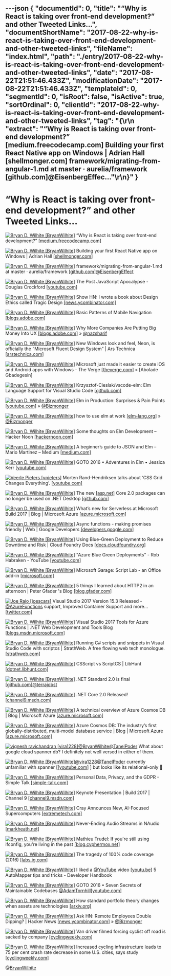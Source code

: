 ---json
{
  "documentId": 0,
  "title": "“Why is React is taking over front-end development?” and other Tweeted Links…",
  "documentShortName": "2017-08-22-why-is-react-is-taking-over-front-end-development-and-other-tweeted-links",
  "fileName": "index.html",
  "path": "./entry/2017-08-22-why-is-react-is-taking-over-front-end-development-and-other-tweeted-links",
  "date": "2017-08-22T21:51:46.433Z",
  "modificationDate": "2017-08-22T21:51:46.433Z",
  "templateId": 0,
  "segmentId": 0,
  "isRoot": false,
  "isActive": true,
  "sortOrdinal": 0,
  "clientId": "2017-08-22-why-is-react-is-taking-over-front-end-development-and-other-tweeted-links",
  "tag": "{\r\n  \"extract\": \"“Why is React is taking over front-end development?” [medium.freecodecamp.com] Building your first React Native app on Windows | Adrian Hall [shellmonger.com] framework/migrating-from-angular-1.md at master · aurelia/framework [github.com]@EisenbergEffec...\"\r\n}"
}
---

# “Why is React is taking over front-end development?” and other Tweeted Links…

[<img alt="Bryan D. Wilhite [BryanWilhite]" src="https://songhay.blob.core.windows.net/shared-social-twitter/BryanWilhite.jpeg">](http://t.co/UNdqV0Z1zz "Bryan D. Wilhite [BryanWilhite]") “Why is React is taking over front-end development?” [[medium.freecodecamp.com]](https://medium.freecodecamp.com/yes-react-is-taking-over-front-end-development-the-question-is-why-40837af8ab76)

[<img alt="Bryan D. Wilhite [BryanWilhite]" src="https://songhay.blob.core.windows.net/shared-social-twitter/BryanWilhite.jpeg">](http://t.co/UNdqV0Z1zz "Bryan D. Wilhite [BryanWilhite]") Building your first React Native app on Windows | Adrian Hall [[shellmonger.com]](https://shellmonger.com/2017/05/10/building-your-first-react-native-app-on-windows/)

[<img alt="Bryan D. Wilhite [BryanWilhite]" src="https://songhay.blob.core.windows.net/shared-social-twitter/BryanWilhite.jpeg">](http://t.co/UNdqV0Z1zz "Bryan D. Wilhite [BryanWilhite]") framework/migrating-from-angular-1.md at master · aurelia/framework [[github.com]](https://github.com/aurelia/framework/blob/master/doc/article/drafts/migrating-from-angular-1.md)[@EisenbergEffect](http://twitter.com/EisenbergEffect)

[<img alt="Bryan D. Wilhite [BryanWilhite]" src="https://songhay.blob.core.windows.net/shared-social-twitter/BryanWilhite.jpeg">](http://t.co/UNdqV0Z1zz "Bryan D. Wilhite [BryanWilhite]") The Post JavaScript Apocalypse - Douglas Crockford [[youtube.com]](https://www.youtube.com/watch?v=NPB34lDZj3E)

[<img alt="Bryan D. Wilhite [BryanWilhite]" src="https://songhay.blob.core.windows.net/shared-social-twitter/BryanWilhite.jpeg">](http://t.co/UNdqV0Z1zz "Bryan D. Wilhite [BryanWilhite]") Show HN: I wrote a book about Design Ethics called Tragic Design [[news.ycombinator.com]](https://news.ycombinator.com/item?id=14309654)

[<img alt="Bryan D. Wilhite [BryanWilhite]" src="https://songhay.blob.core.windows.net/shared-social-twitter/BryanWilhite.jpeg">](http://t.co/UNdqV0Z1zz "Bryan D. Wilhite [BryanWilhite]") Basic Patterns of Mobile Navigation [[blogs.adobe.com]](https://blogs.adobe.com/creativecloud/basic-patterns-of-mobile-navigation/)

[<img alt="Bryan D. Wilhite [BryanWilhite]" src="https://songhay.blob.core.windows.net/shared-social-twitter/BryanWilhite.jpeg">](http://t.co/UNdqV0Z1zz "Bryan D. Wilhite [BryanWilhite]") Why More Companies Are Putting Big Money Into UX [[blogs.adobe.com]](https://blogs.adobe.com/creativecloud/why-more-companies-are-putting-big-money-into-ux/) » [@nazsharif](http://twitter.com/nazsharif)

[<img alt="Bryan D. Wilhite [BryanWilhite]" src="https://songhay.blob.core.windows.net/shared-social-twitter/BryanWilhite.jpeg">](http://t.co/UNdqV0Z1zz "Bryan D. Wilhite [BryanWilhite]") New Windows look and feel, Neon, is officially the “Microsoft Fluent Design System” | Ars Technica [[arstechnica.com]](https://arstechnica.com/information-technology/2017/05/new-windows-look-and-feel-neon-is-officially-the-microsoft-fluent-design-system/)

[<img alt="Bryan D. Wilhite [BryanWilhite]" src="https://songhay.blob.core.windows.net/shared-social-twitter/BryanWilhite.jpeg">](http://t.co/UNdqV0Z1zz "Bryan D. Wilhite [BryanWilhite]") Microsoft just made it easier to create iOS and Android apps with Windows - The Verge [[theverge.com]](https://www.theverge.com/2017/5/11/15624964/microsoft-build-2017-net-framework-standard-xaml-ios-android-windows) « [Abolade Gbadegesin]

[<img alt="Bryan D. Wilhite [BryanWilhite]" src="https://songhay.blob.core.windows.net/shared-social-twitter/BryanWilhite.jpeg">](http://t.co/UNdqV0Z1zz "Bryan D. Wilhite [BryanWilhite]") Krzysztof-Cieslak/vscode-elm: Elm Language Support for Visual Studio Code [[github.com]](https://github.com/Krzysztof-Cieslak/vscode-elm)

[<img alt="Bryan D. Wilhite [BryanWilhite]" src="https://songhay.blob.core.windows.net/shared-social-twitter/BryanWilhite.jpeg">](http://t.co/UNdqV0Z1zz "Bryan D. Wilhite [BryanWilhite]") Elm in Production: Surprises & Pain Points [[youtube.com]](https://www.youtube.com/watch?v=LZj_1qVURL0) » [@Bizmonger](http://twitter.com/Bizmonger)

[<img alt="Bryan D. Wilhite [BryanWilhite]" src="https://songhay.blob.core.windows.net/shared-social-twitter/BryanWilhite.jpeg">](http://t.co/UNdqV0Z1zz "Bryan D. Wilhite [BryanWilhite]") how to use elm at work [[elm-lang.org]](http://elm-lang.org/blog/how-to-use-elm-at-work) » [@Bizmonger](http://twitter.com/Bizmonger)

[<img alt="Bryan D. Wilhite [BryanWilhite]" src="https://songhay.blob.core.windows.net/shared-social-twitter/BryanWilhite.jpeg">](http://t.co/UNdqV0Z1zz "Bryan D. Wilhite [BryanWilhite]") Some thoughts on Elm Development – Hacker Noon [[hackernoon.com]](https://hackernoon.com/some-thoughts-on-elm-development-39a0f8a9002a)

[<img alt="Bryan D. Wilhite [BryanWilhite]" src="https://songhay.blob.core.windows.net/shared-social-twitter/BryanWilhite.jpeg">](http://t.co/UNdqV0Z1zz "Bryan D. Wilhite [BryanWilhite]") A beginner’s guide to JSON and Elm – Mario Martinez – Medium [[medium.com]](https://medium.com/@zenitram.oiram/a-beginners-guide-to-json-and-elm-c4a0c7e20002)

[<img alt="Bryan D. Wilhite [BryanWilhite]" src="https://songhay.blob.core.windows.net/shared-social-twitter/BryanWilhite.jpeg">](http://t.co/UNdqV0Z1zz "Bryan D. Wilhite [BryanWilhite]") GOTO 2016 • Adventures in Elm • Jessica Kerr [[youtube.com]](https://www.youtube.com/watch?v=cgXhMc8M4X4)

[<img alt="Veerle Pieters [vpieters]" src="https://songhay.blob.core.windows.net/shared-social-twitter/vpieters.png">](http://t.co/A4ZEwCEPEs "Veerle Pieters [vpieters]") Morten Rand-Hendriksen talks about ‘CSS Grid Changes Everything’. [[youtube.com]](https://www.youtube.com/watch?v=txZq7Laz7_4)

[<img alt="Bryan D. Wilhite [BryanWilhite]" src="https://songhay.blob.core.windows.net/shared-social-twitter/BryanWilhite.jpeg">](http://t.co/UNdqV0Z1zz "Bryan D. Wilhite [BryanWilhite]") The new [[asp.net]](http://ASP.NET) Core 2.0 packages can no longer be used on .NET Desktop [[github.com]](https://github.com/aspnet/Home/issues/2022)

[<img alt="Bryan D. Wilhite [BryanWilhite]" src="https://songhay.blob.core.windows.net/shared-social-twitter/BryanWilhite.jpeg">](http://t.co/UNdqV0Z1zz "Bryan D. Wilhite [BryanWilhite]") What’s new for Serverless at Microsoft Build 2017 | Blog | Microsoft Azure [[azure.microsoft.com]](https://azure.microsoft.com/en-us/blog/what-s-new-for-serverless-at-microsoft-build-2017/)

[<img alt="Bryan D. Wilhite [BryanWilhite]" src="https://songhay.blob.core.windows.net/shared-social-twitter/BryanWilhite.jpeg">](http://t.co/UNdqV0Z1zz "Bryan D. Wilhite [BryanWilhite]") Async functions - making promises friendly | Web | Google Developers [[developers.google.com]](https://developers.google.com/web/fundamentals/getting-started/primers/async-functions)

[<img alt="Bryan D. Wilhite [BryanWilhite]" src="https://songhay.blob.core.windows.net/shared-social-twitter/BryanWilhite.jpeg">](http://t.co/UNdqV0Z1zz "Bryan D. Wilhite [BryanWilhite]") Using Blue-Green Deployment to Reduce Downtime and Risk | Cloud Foundry Docs [[docs.cloudfoundry.org]](https://docs.cloudfoundry.org/devguide/deploy-apps/blue-green.html)

[<img alt="Bryan D. Wilhite [BryanWilhite]" src="https://songhay.blob.core.windows.net/shared-social-twitter/BryanWilhite.jpeg">](http://t.co/UNdqV0Z1zz "Bryan D. Wilhite [BryanWilhite]") "Azure Blue Green Deployments" - Rob Habraken - YouTube [[youtube.com]](https://www.youtube.com/watch?v=-tuf7Ws5NHs)

[<img alt="Bryan D. Wilhite [BryanWilhite]" src="https://songhay.blob.core.windows.net/shared-social-twitter/BryanWilhite.jpeg">](http://t.co/UNdqV0Z1zz "Bryan D. Wilhite [BryanWilhite]") Microsoft Garage: Script Lab - an Office add-in [[microsoft.com]](https://www.microsoft.com/en-us/garage/project-details.aspx?project=script-lab)

[<img alt="Bryan D. Wilhite [BryanWilhite]" src="https://songhay.blob.core.windows.net/shared-social-twitter/BryanWilhite.jpeg">](http://t.co/UNdqV0Z1zz "Bryan D. Wilhite [BryanWilhite]") 5 things I learned about HTTP2 in an afternoon | Peter Gfader 's Blog [[blog.gfader.com]](http://blog.gfader.com/2017/05/5-things-i-learned-about-http2-in.html)

[<img alt="Joe Raio [joescars]" src="https://songhay.blob.core.windows.net/shared-social-twitter/joescars.jpg">](https://t.co/dG4EHOYHjv "Joe Raio [joescars]") Visual Studio 2017 Version 15.3 Released - [@AzureFunctions](http://twitter.com/AzureFunctions) support, Improved Container Support and more… [[twitter.com]](https://twitter.com/i/web/status/897273148269350920)

[<img alt="Bryan D. Wilhite [BryanWilhite]" src="https://songhay.blob.core.windows.net/shared-social-twitter/BryanWilhite.jpeg">](http://t.co/UNdqV0Z1zz "Bryan D. Wilhite [BryanWilhite]") Visual Studio 2017 Tools for Azure Functions | .NET Web Development and Tools Blog [[blogs.msdn.microsoft.com]](https://blogs.msdn.microsoft.com/webdev/2017/05/10/azure-function-tools-for-visual-studio-2017/)

[<img alt="Bryan D. Wilhite [BryanWilhite]" src="https://songhay.blob.core.windows.net/shared-social-twitter/BryanWilhite.jpeg">](http://t.co/UNdqV0Z1zz "Bryan D. Wilhite [BryanWilhite]") Running C# scripts and snippets in Visual Studio Code with scriptcs | StrathWeb. A free flowing web tech monologue. [[strathweb.com]](https://www.strathweb.com/2015/11/running-c-scripts-and-snippets-in-visual-studio-code-with-scriptcs/)

[<img alt="Bryan D. Wilhite [BryanWilhite]" src="https://songhay.blob.core.windows.net/shared-social-twitter/BryanWilhite.jpeg">](http://t.co/UNdqV0Z1zz "Bryan D. Wilhite [BryanWilhite]") CSScript vs ScriptCS | LibHunt [[dotnet.libhunt.com]](https://dotnet.libhunt.com/project/csscript/vs/scriptcs)

[<img alt="Bryan D. Wilhite [BryanWilhite]" src="https://songhay.blob.core.windows.net/shared-social-twitter/BryanWilhite.jpeg">](http://t.co/UNdqV0Z1zz "Bryan D. Wilhite [BryanWilhite]") .NET Standard 2.0 is final [[github.com]](https://github.com/dotnet/announcements/issues/24)[@terrajobst](http://twitter.com/terrajobst)

[<img alt="Bryan D. Wilhite [BryanWilhite]" src="https://songhay.blob.core.windows.net/shared-social-twitter/BryanWilhite.jpeg">](http://t.co/UNdqV0Z1zz "Bryan D. Wilhite [BryanWilhite]") .NET Core 2.0 Released! [[channel9.msdn.com]](https://channel9.msdn.com/Blogs/dotnet/NET-Core-20-Released)

[<img alt="Bryan D. Wilhite [BryanWilhite]" src="https://songhay.blob.core.windows.net/shared-social-twitter/BryanWilhite.jpeg">](http://t.co/UNdqV0Z1zz "Bryan D. Wilhite [BryanWilhite]") A technical overview of Azure Cosmos DB | Blog | Microsoft Azure [[azure.microsoft.com]](https://azure.microsoft.com/en-us/blog/a-technical-overview-of-azure-cosmos-db/)

[<img alt="Bryan D. Wilhite [BryanWilhite]" src="https://songhay.blob.core.windows.net/shared-social-twitter/BryanWilhite.jpeg">](http://t.co/UNdqV0Z1zz "Bryan D. Wilhite [BryanWilhite]") Azure Cosmos DB: The industry’s first globally-distributed, multi-model database service | Blog | Microsoft Azure [[azure.microsoft.com]](https://azure.microsoft.com/en-us/blog/azure-cosmos-db-microsofts-globally-distributed-multi-model-database-service/)

[<img alt="vignesh ravichandran [vira1228]" src="https://songhay.blob.core.windows.net/shared-social-twitter/vira1228.jpg">](https://t.co/sPYxuk8ClP "vignesh ravichandran [vira1228]")[@BryanWilhite](http://twitter.com/BryanWilhite)[@TanelPoder](http://twitter.com/TanelPoder) What about google cloud spanner db? I definitely not well versed in either of them.

[<img alt="Bryan D. Wilhite [BryanWilhite]" src="https://songhay.blob.core.windows.net/shared-social-twitter/BryanWilhite.jpeg">](http://t.co/UNdqV0Z1zz "Bryan D. Wilhite [BryanWilhite]")[@vira1228](http://twitter.com/vira1228)[@TanelPoder](http://twitter.com/TanelPoder) currently unfamiliar with spanner [[[youtube.com]](https://www.youtube.com/watch?v=IfsTINNCooY) ] but looks like its relational-only 🤠

[<img alt="Bryan D. Wilhite [BryanWilhite]" src="https://songhay.blob.core.windows.net/shared-social-twitter/BryanWilhite.jpeg">](http://t.co/UNdqV0Z1zz "Bryan D. Wilhite [BryanWilhite]") Personal Data, Privacy, and the GDPR - Simple Talk [[simple-talk.com]](https://www.simple-talk.com/opinion/opinion-pieces/personal-data-privacy-gdpr/)

[<img alt="Bryan D. Wilhite [BryanWilhite]" src="https://songhay.blob.core.windows.net/shared-social-twitter/BryanWilhite.jpeg">](http://t.co/UNdqV0Z1zz "Bryan D. Wilhite [BryanWilhite]") Keynote Presentation | Build 2017 | Channel 9 [[channel9.msdn.com]](https://channel9.msdn.com/Events/Build/2017/KEY02)

[<img alt="Bryan D. Wilhite [BryanWilhite]" src="https://songhay.blob.core.windows.net/shared-social-twitter/BryanWilhite.jpeg">](http://t.co/UNdqV0Z1zz "Bryan D. Wilhite [BryanWilhite]") Cray Announces New, AI-Focused Supercomputers [[extremetech.com]](https://www.extremetech.com/computing/249149-cray-announces-new-ai-focused-supercomputers)

[<img alt="Bryan D. Wilhite [BryanWilhite]" src="https://songhay.blob.core.windows.net/shared-social-twitter/BryanWilhite.jpeg">](http://t.co/UNdqV0Z1zz "Bryan D. Wilhite [BryanWilhite]") Never-Ending Audio Streams in NAudio [[markheath.net]](http://markheath.net/post/never-ending-audio-streams-naudio)

[<img alt="Bryan D. Wilhite [BryanWilhite]" src="https://songhay.blob.core.windows.net/shared-social-twitter/BryanWilhite.jpeg">](http://t.co/UNdqV0Z1zz "Bryan D. Wilhite [BryanWilhite]") Mathieu Trudel: If you're still using ifconfig, you're living in the past [[blog.cyphermox.net]](http://blog.cyphermox.net/2017/05/if-youre-still-using-ifconfig-youre.html)

[<img alt="Bryan D. Wilhite [BryanWilhite]" src="https://songhay.blob.core.windows.net/shared-social-twitter/BryanWilhite.jpeg">](http://t.co/UNdqV0Z1zz "Bryan D. Wilhite [BryanWilhite]") The tragedy of 100% code coverage (2016) [[labs.ig.com]](http://labs.ig.com/code-coverage-100-percent-tragedy)

[<img alt="Bryan D. Wilhite [BryanWilhite]" src="https://songhay.blob.core.windows.net/shared-social-twitter/BryanWilhite.jpeg">](http://t.co/UNdqV0Z1zz "Bryan D. Wilhite [BryanWilhite]") I liked a [@YouTube](http://twitter.com/YouTube) video [[youtu.be]](http://youtu.be/JVc5udgEaLY?a) 5 AutoMapper tips and tricks - Developer Handbook

[<img alt="Bryan D. Wilhite [BryanWilhite]" src="https://songhay.blob.core.windows.net/shared-social-twitter/BryanWilhite.jpeg">](http://t.co/UNdqV0Z1zz "Bryan D. Wilhite [BryanWilhite]") GOTO 2016 • Seven Secrets of Maintainable Codebases [@AdamTornhill](http://twitter.com/AdamTornhill)[[youtube.com]](https://www.youtube.com/watch?v=0oDporwhToQ)

[<img alt="Bryan D. Wilhite [BryanWilhite]" src="https://songhay.blob.core.windows.net/shared-social-twitter/BryanWilhite.jpeg">](http://t.co/UNdqV0Z1zz "Bryan D. Wilhite [BryanWilhite]") How standard portfolio theory changes when assets are technologies [[arxiv.org]](https://arxiv.org/abs/1705.03423)

[<img alt="Bryan D. Wilhite [BryanWilhite]" src="https://songhay.blob.core.windows.net/shared-social-twitter/BryanWilhite.jpeg">](http://t.co/UNdqV0Z1zz "Bryan D. Wilhite [BryanWilhite]") Ask HN: Remote Employees Double Dipping? | Hacker News [[news.ycombinator.com]](https://news.ycombinator.com/item?id=14300598) » [@Bizmonger](http://twitter.com/Bizmonger)

[<img alt="Bryan D. Wilhite [BryanWilhite]" src="https://songhay.blob.core.windows.net/shared-social-twitter/BryanWilhite.jpeg">](http://t.co/UNdqV0Z1zz "Bryan D. Wilhite [BryanWilhite]") Van driver filmed forcing cyclist off road is sacked by company [[cyclingweekly.com]](http://www.cyclingweekly.com/news/latest-news/van-driver-filmed-forcing-cyclist-off-road-sacked-company-329230)

[<img alt="Bryan D. Wilhite [BryanWilhite]" src="https://songhay.blob.core.windows.net/shared-social-twitter/BryanWilhite.jpeg">](http://t.co/UNdqV0Z1zz "Bryan D. Wilhite [BryanWilhite]") Increased cycling infrastructure leads to 75 per cent crash rate decrease in some U.S. cities, says study [[cyclingweekly.com]](http://www.cyclingweekly.com/news/latest-news/increased-cycling-infrastructure-leads-75-per-cent-crash-rate-decrease-u-s-cities-says-study-329920)

@[BryanWilhite](https://twitter.com/BryanWilhite)
